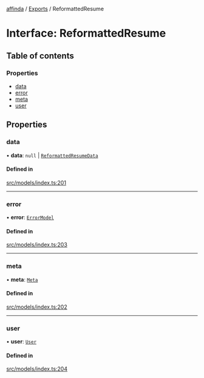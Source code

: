 [affinda](../README.md) / [Exports](../modules.md) / ReformattedResume

# Interface: ReformattedResume

## Table of contents

### Properties

- [data](ReformattedResume.md#data)
- [error](ReformattedResume.md#error)
- [meta](ReformattedResume.md#meta)
- [user](ReformattedResume.md#user)

## Properties

### data

• **data**: ``null`` \| [`ReformattedResumeData`](ReformattedResumeData.md)

#### Defined in

[src/models/index.ts:201](https://github.com/affinda/affinda-typescript/blob/b869a13/src/models/index.ts#L201)

___

### error

• **error**: [`ErrorModel`](ErrorModel.md)

#### Defined in

[src/models/index.ts:203](https://github.com/affinda/affinda-typescript/blob/b869a13/src/models/index.ts#L203)

___

### meta

• **meta**: [`Meta`](Meta.md)

#### Defined in

[src/models/index.ts:202](https://github.com/affinda/affinda-typescript/blob/b869a13/src/models/index.ts#L202)

___

### user

• **user**: [`User`](User.md)

#### Defined in

[src/models/index.ts:204](https://github.com/affinda/affinda-typescript/blob/b869a13/src/models/index.ts#L204)
